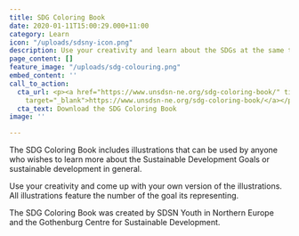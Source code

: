 ```yaml
---
title: SDG Coloring Book
date: 2020-01-11T15:00:29.000+11:00
category: Learn
icon: "/uploads/sdsny-icon.png"
description: Use your creativity and learn about the SDGs at the same time.
page_content: []
feature_image: "/uploads/sdg-colouring.png"
embed_content: ''
call_to_action:
  cta_url: <p><a href="https://www.unsdsn-ne.org/sdg-coloring-book/" title="https://www.unsdsn-ne.org/sdg-coloring-book/"
    target="_blank">https://www.unsdsn-ne.org/sdg-coloring-book/</a></p>
  cta_text: Download the SDG Coloring Book
image: ''

---
```

The SDG Coloring Book includes illustrations that can be used by anyone who wishes to learn more about the Sustainable Development Goals or sustainable development in general.

Use your creativity and come up with your own version of the illustrations. All illustrations feature the number of the goal its representing.

The SDG Coloring Book was created by SDSN Youth in Northern Europe and the Gothenburg Centre for Sustainable Development.